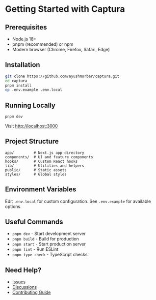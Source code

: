 # Getting Started with Captura

## Prerequisites
- Node.js 18+
- pnpm (recommended) or npm
- Modern browser (Chrome, Firefox, Safari, Edge)

## Installation
```bash
git clone https://github.com/ayushmorbar/captura.git
cd captura
pnpm install
cp .env.example .env.local
```

## Running Locally
```bash
pnpm dev
```
Visit [http://localhost:3000](http://localhost:3000)

## Project Structure
```
app/         # Next.js app directory
components/  # UI and feature components
hooks/       # Custom React hooks
lib/         # Utilities and helpers
public/      # Static assets
styles/      # Global styles
```

## Environment Variables
Edit `.env.local` for custom configuration. See `.env.example` for available options.

## Useful Commands
- `pnpm dev` - Start development server
- `pnpm build` - Build for production
- `pnpm start` - Start production server
- `pnpm lint` - Run ESLint
- `pnpm type-check` - TypeScript checks

## Need Help?
- [Issues](https://github.com/ayushmorbar/captura/issues)
- [Discussions](https://github.com/ayushmorbar/captura/discussions)
- [Contributing Guide](./CONTRIBUTING.md)
